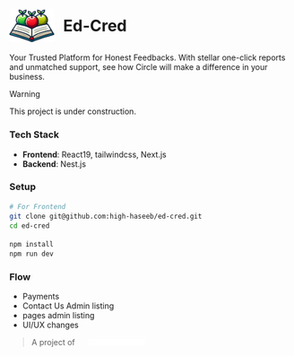 # <div style="display:flex; gap:1rem;align-items:center;"><img src="./client/public/images/logo.png" width="80"></img>Ed-Cred</div>

Your Trusted Platform for Honest Feedbacks. With stellar one-click reports and unmatched support, see how Circle will make a difference in your business.

> [!WARNING]
> This project is under construction.

### Tech Stack
* **Frontend**: React19, tailwindcss, Next.js
* **Backend**: Nest.js

### Setup

```sh
# For Frontend
git clone git@github.com:high-haseeb/ed-cred.git
cd ed-cred

npm install
npm run dev
```

### Flow
* Payments
* Contact Us Admin listing
* pages admin listing 
* UI/UX changes

> <div style="display:flex;align-items:center;gap:1rem;">A project of<img src="./client/public/images/high-house-logo.png" width="100" style="margin-left:0.5rem;" ></img></div>
